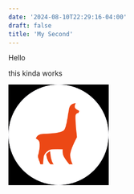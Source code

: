 ```yaml
---
date: '2024-08-10T22:29:16-04:00'
draft: false
title: 'My Second'
---
```




Hello

this kinda works

![image](./images/tina.png)